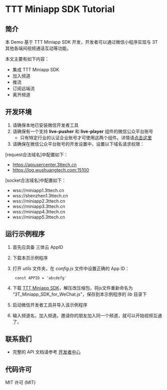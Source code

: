 # TTT Miniapp SDK Tutorial

## 简介

本 Demo 基于 TTT Miniapp SDK 开发，开发者可以通过微信小程序实现与 3T 其他各端间视频通话互动等功能。

本文主要有如下内容：

* 集成 TTT Miniapp SDK
* 加入频道
* 推流
* 订阅远端流
* 离开频道

## 开发环境

1. 请确保本地已安装微信开发者工具
2. 请确保有一个支持 **live-pusher** 和 **live-player** 组件的微信公众平台账号
   * 只有特定行业的认证企业账号才可使用这两个组件。详情请[点击这里](https://developers.weixin.qq.com/miniprogram/dev/component/live-player.html)
3. 请确保在微信公众平台账号的开发设置中，设置以下域名请求权限：

[request合法域名]中配置如下：
 * https://apiusercenter.3ttech.cn
 * https://log.wushuangtech.com:15100

[socket合法域名]中配置如下：
 * wss://miniapp1.3ttech.cn
 * wss://shenzhen1.3ttech.cn
 * wss://miniapp2.3ttech.cn
 * wss://miniapp3.3ttech.cn
 * wss://miniapp4.3ttech.cn
 * wss://miniapp5.3ttech.cn

## 运行示例程序
 
1. 首先应具备 三体云 AppID
2. 下载本页示例程序
3. 打开 *utils* 文件夹，在 *config.js* 文件中设置正确的 App ID：

    	const APPID = 'abcdefg'
    	
4. 下载 [TTT Miniapp SDK](http://39.107.116.40/res/tpl/default/file/SDK/3T_Miniapp_SDK_for_WeChat_V2.0.0.zip)，解压改压缩包，将js文件重新命名为 “3T_Miniapp_SDK_for_WeChat.js"，保存到本示例程序的 *lib* 目录下
5. 启动微信开发者工具并导入该示例程序
6. 输入频道名，加入频道。邀请你的朋友加入同一个频道，就可以开始视频互通了。

## 联系我们

* 完整的 API 文档请参考 [开发者中心](https://www.3ttech.cn/index.php?menu=105&type=微信小程序)

## 代码许可

MIT 许可 (MIT)
